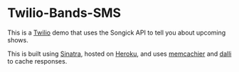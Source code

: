 Twilio-Bands-SMS
================

This is a [Twilio](http://www.twilio.com) demo that uses the Songick API to tell you about upcoming shows.

This is built using [Sinatra](http://www.sinatrarb.com), hosted on [Heroku](http://spitcast-sms.herokuapp.com/), and uses [memcachier](http://memcachier.com) and [dalli](https://github.com/mperham/dalli) to cache responses.